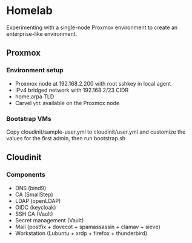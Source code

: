 # Homelab

Experimenting with a single-node Proxmox environment to create an enterprise-like environment.

## Proxmox

### Environment setup

* Proxmox node at 192.168.2.200 with root sshkey in local agent
* IPv4 bridged network with 192.168.2/23 CIDR
* home.arpa TLD
* Carvel `ytt` available on the Proxmox node

### Bootstrap VMs

Copy cloudinit/sample-user.yml to cloudinit/user.yml and customize the values for the first admin,
then run bootstrap.sh

## Cloudinit

### Components

* DNS (bind9)
* CA (SmallStep)
* LDAP (openLDAP)
* OIDC (keycloak)
* SSH CA (Vault)
* Secret management (Vault)
* Mail (postfix + dovecot + spamassassin + clamav + sieve)
* Workstation (Lubuntu + xrdp + firefox + thunderbird)